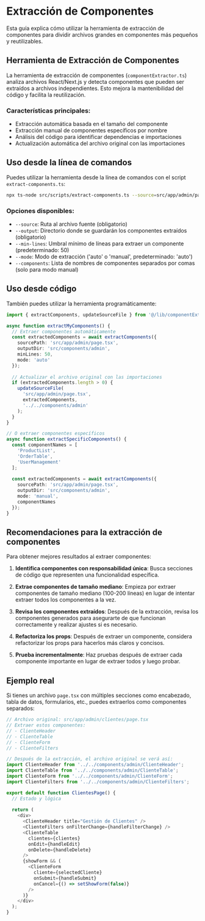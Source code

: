 # Extracción de Componentes

Esta guía explica cómo utilizar la herramienta de extracción de componentes para dividir archivos grandes en componentes más pequeños y reutilizables.

## Herramienta de Extracción de Componentes

La herramienta de extracción de componentes (`componentExtractor.ts`) analiza archivos React/Next.js y detecta componentes que pueden ser extraídos a archivos independientes. Esto mejora la mantenibilidad del código y facilita la reutilización.

### Características principales:

- Extracción automática basada en el tamaño del componente
- Extracción manual de componentes específicos por nombre
- Análisis del código para identificar dependencias e importaciones
- Actualización automática del archivo original con las importaciones

## Uso desde la línea de comandos

Puedes utilizar la herramienta desde la línea de comandos con el script `extract-components.ts`:

```bash
npx ts-node src/scripts/extract-components.ts --source=src/app/admin/page.tsx --output=src/components/admin --min-lines=50
```

### Opciones disponibles:

- `--source`: Ruta al archivo fuente (obligatorio)
- `--output`: Directorio donde se guardarán los componentes extraídos (obligatorio)
- `--min-lines`: Umbral mínimo de líneas para extraer un componente (predeterminado: 50)
- `--mode`: Modo de extracción ('auto' o 'manual', predeterminado: 'auto')
- `--components`: Lista de nombres de componentes separados por comas (solo para modo manual)

## Uso desde código

También puedes utilizar la herramienta programáticamente:

```typescript
import { extractComponents, updateSourceFile } from '@/lib/componentExtractor';

async function extractMyComponents() {
  // Extraer componentes automáticamente
  const extractedComponents = await extractComponents({
    sourcePath: 'src/app/admin/page.tsx',
    outputDir: 'src/components/admin',
    minLines: 50,
    mode: 'auto'
  });
  
  // Actualizar el archivo original con las importaciones
  if (extractedComponents.length > 0) {
    updateSourceFile(
      'src/app/admin/page.tsx', 
      extractedComponents, 
      '../../components/admin'
    );
  }
}

// O extraer componentes específicos
async function extractSpecificComponents() {
  const componentNames = [
    'ProductList',
    'OrderTable',
    'UserManagement'
  ];
  
  const extractedComponents = await extractComponents({
    sourcePath: 'src/app/admin/page.tsx',
    outputDir: 'src/components/admin',
    mode: 'manual',
    componentNames
  });
}
```

## Recomendaciones para la extracción de componentes

Para obtener mejores resultados al extraer componentes:

1. **Identifica componentes con responsabilidad única**: Busca secciones de código que representen una funcionalidad específica.

2. **Extrae componentes de tamaño mediano**: Empieza por extraer componentes de tamaño mediano (100-200 líneas) en lugar de intentar extraer todos los componentes a la vez.

3. **Revisa los componentes extraídos**: Después de la extracción, revisa los componentes generados para asegurarte de que funcionan correctamente y realizar ajustes si es necesario.

4. **Refactoriza los props**: Después de extraer un componente, considera refactorizar los props para hacerlos más claros y concisos.

5. **Prueba incrementalmente**: Haz pruebas después de extraer cada componente importante en lugar de extraer todos y luego probar.

## Ejemplo real

Si tienes un archivo `page.tsx` con múltiples secciones como encabezado, tabla de datos, formularios, etc., puedes extraerlos como componentes separados:

```typescript
// Archivo original: src/app/admin/clientes/page.tsx
// Extraer estos componentes:
// - ClienteHeader
// - ClienteTable
// - ClienteForm
// - ClienteFilters

// Después de la extracción, el archivo original se verá así:
import ClienteHeader from '../../components/admin/ClienteHeader';
import ClienteTable from '../../components/admin/ClienteTable';
import ClienteForm from '../../components/admin/ClienteForm';
import ClienteFilters from '../../components/admin/ClienteFilters';

export default function ClientesPage() {
  // Estado y lógica
  
  return (
    <div>
      <ClienteHeader title="Gestión de Clientes" />
      <ClienteFilters onFilterChange={handleFilterChange} />
      <ClienteTable 
        clientes={clientes} 
        onEdit={handleEdit} 
        onDelete={handleDelete} 
      />
      {showForm && (
        <ClienteForm 
          cliente={selectedCliente} 
          onSubmit={handleSubmit} 
          onCancel={() => setShowForm(false)} 
        />
      )}
    </div>
  );
}
```
